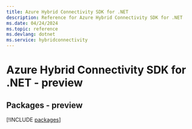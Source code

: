 ```yaml
---
title: Azure Hybrid Connectivity SDK for .NET
description: Reference for Azure Hybrid Connectivity SDK for .NET
ms.date: 04/24/2024
ms.topic: reference
ms.devlang: dotnet
ms.service: hybridconnectivity
---
```

# Azure Hybrid Connectivity SDK for .NET - preview
## Packages - preview
[!INCLUDE [packages](hybrid-connectivity-index.md)]